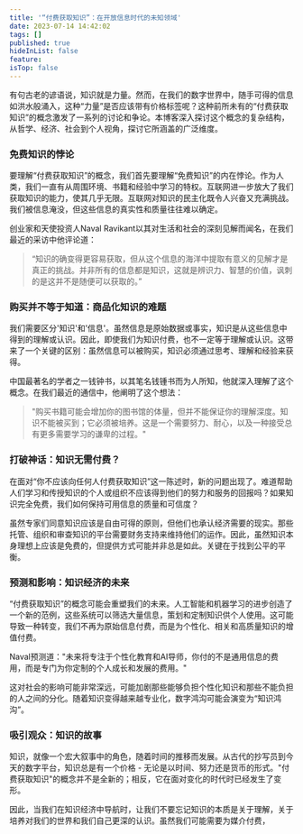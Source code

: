 ```yaml
---
title: '“付费获取知识”：在开放信息时代的未知领域'
date: 2023-07-14 14:42:02
tags: []
published: true
hideInList: false
feature: 
isTop: false
---
```

有句古老的谚语说，知识就是力量。然而，在我们的数字世界中，随手可得的信息如洪水般涌入，这种“力量”是否应该带有价格标签呢？这种前所未有的“付费获取知识”的概念激发了一系列的讨论和争论。本博客深入探讨这个概念的复杂结构，从哲学、经济、社会到个人视角，探讨它所涵盖的广泛维度。

### **免费知识的悖论**

要理解“付费获取知识”的概念，我们首先要理解“免费知识”的内在悖论。作为人类，我们一直有从周围环境、书籍和经验中学习的特权。互联网进一步放大了我们获取知识的能力，使其几乎无限。互联网对知识的民主化既令人兴奋又充满挑战。我们被信息淹没，但这些信息的真实性和质量往往难以确定。

创业家和天使投资人Naval Ravikant以其对生活和社会的深刻见解而闻名，在我们最近的采访中他评论道：

> “知识的确变得更容易获取，但从这个信息的海洋中提取有意义的见解才是真正的挑战。并非所有的信息都是知识，这就是辨识力、智慧的价值，讽刺的是这并不是随便可以获取的。”

### **购买并不等于知道：商品化知识的难题**

我们需要区分'知识'和'信息'。虽然信息是原始数据或事实，知识是从这些信息中得到的理解或认识。因此，即使我们为知识付费，也不一定等于理解或认识。这带来了一个关键的区别：虽然信息可以被购买，知识必须通过思考、理解和经验来获得。

中国最著名的学者之一钱钟书，以其笔名钱锺书而为人所知，他就深入理解了这个概念。在我们最近的通信中，他阐明了这个想法：

> "购买书籍可能会增加你的图书馆的体量，但并不能保证你的理解深度。知识不能被买到；它必须被培养。这是一个需要努力、耐心，以及一种接受总有更多需要学习的谦卑的过程。"

### **打破神话：知识无需付费？**

在面对“你不应该向任何人付费获取知识”这一陈述时，新的问题出现了。难道帮助人们学习和传授知识的个人或组织不应该得到他们的努力和服务的回报吗？如果知识完全免费，我们如何保持可用信息的质量和可信度？

虽然专家们同意知识应该是自由可得的原则，但他们也承认经济需要的现实。那些托管、组织和审查知识的平台需要财务支持来维持他们的运作。因此，虽然知识本身理想上应该是免费的，但提供方式可能并非总是如此。关键在于找到公平的平衡。

### **预测和影响：知识经济的未来**

“付费获取知识”的概念可能会重塑我们的未来。人工智能和机器学习的进步创造了一个新的范例，这些系统可以筛选大量信息，策划和定制知识供个人使用。这可能导致一种转变，我们不再为原始信息付费，而是为个性化、相关和高质量知识的增值付费。

Naval预测道："未来将专注于个性化教育和AI导师，你付的不是通用信息的费用，而是专门为你定制的个人成长和发展的费用。"

这对社会的影响可能非常深远，可能加剧那些能够负担个性化知识和那些不能负担的人之间的分化。随着知识变得越来越专业化，数字鸿沟可能会演变为“知识鸿沟”。

### **吸引观众：知识的故事**

知识，就像一个宏大叙事中的角色，随着时间的推移而发展。从古代的抄写员到今天的数字平台，知识总是有一个价格 - 无论是以时间、努力还是货币的形式。"付费获取知识"的概念并不是全新的；相反，它在面对变化的时代时已经发生了变形。

因此，当我们在知识经济中导航时，让我们不要忘记知识的本质是关于理解，关于培养对我们的世界和我们自己更深的认识。虽然我们可能需要为媒介付费，